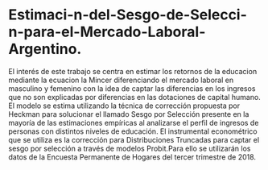 # Estimaci-n-del-Sesgo-de-Selecci-n-para-el-Mercado-Laboral-Argentino.
El interés de este trabajo se centra en estimar los retornos de la educacion mediante la ecuacion la Mincer diferenciando el mercado laboral en masculino y femenino con la idea de captar las diferencias en los ingresos que no son explicadas por diferencias en las dotaciones de capital humano. El modelo se estima utilizando la técnica de corrección propuesta por Heckman para solucionar el llamado Sesgo por Selección presente en la mayoría de las estimaciones empíricas al analizarse el perfil de ingresos de personas con distintos niveles de educación. El instrumental econométrico que se utiliza es la corrección para Distribuciones Truncadas para captar el sesgo por selección a través de modelos Probit.Para ello se utilizarán los datos de la Encuesta Permanente de Hogares del tercer trimestre de 2018.
